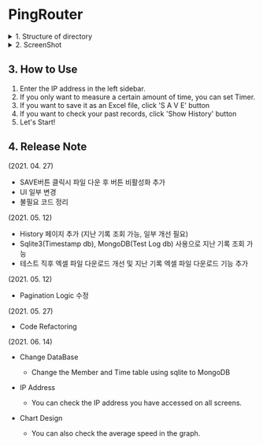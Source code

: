 # PingRouter

<details>
<summary> 1. Structure of directory </summary>

```bash
└─ PingRouter
      │
      ├── README.md                          - root 리드미 파일
      ├── app.js                             - server setting
      ├── package.json                       - 해당 프로젝트의 정보와 사용된 모듈이 담긴 파일
      ├── .gitignore                         - 일부 파일 및 폴더를 git에 올리지 않기 위해 작성한 파일
      │
      ├── bin
      │    └── www.js                        - Node.js server 파일
      │
      └── src
           ├── config/                       - 설정 파일을 모아둔 폴더
           │     └── mongoDB.js              - mongoDB를 사용하기 위한 커넥트 파일
           │
           ├── controller/                   - Controller를 모아둔 폴더
           │     ├── indexCont.js            - 첫 페이지에서 클라이언트와 소통을 위한 controller
           │     ├── registerCont.js         - 회원가입 페이지에서 클라이언트와 소통을 위한 controller
           │     ├── mainCont.js             - 로그인 이후 메인 페이지에서 클라이언트와 소통을 위한 controller
           │     └── historyCont.js          - history페이지에서 클라이언트와 소통을 위한 controller
           │
           ├── lib/                          - 서버단에서 이용하는 특정 기능을 가지고 있는 파일을 모아둔 폴더
           │     ├── auto-id-setter.js       - Database idx 필드 auto increment를 위한 js 파일
           │     ├── dateCalc.js             - History 페이지의 Date Filter에 사용하기 위한 js 파일
           │     ├── encryption.js           - 비밀번호를 DB저장하기 전 암호화를 하기 위한 js 파일
           │     ├── getIPAddress.js         - 현재 접속 중인 IP 주소를 얻기 위한 js 파일
           │     ├── jwt.js                  - jwt를 발급하고 검증하는 js 파일
           │     ├── deepCopy.js             - 깊은 복사를 위한 js 파일
           │     ├── getSessionId.js         - socket통신 시 세션 ID를 얻기 위한 js 파일
           │     └── logFrame.js             - DB에 저장할 object를 return하는 js 파일
           │
           ├── model/                        - DB연산에 사용되는 파일을 모아둔 폴더
           │     ├── memberModel.js          - 유저의 정보를 저장하고 불러오는 js 파일
           │     ├── timeModel.js            - 테스트의 시작과 끝 시간을 저장하고 불러오는 js 파일
           │     ├── pingModel.js            - ping 기록을 저장하고 불러오는 js 파일
           │     └── tracerouterModel.js     - tracerouter 기록을 저장하고 불러오는 js 파일
           │
           ├── public/                       - css, javascript등 static파일이 모여 있는 폴더
           │     ├── stylesheets/            - stylesheet를 모아둔 폴더
           │     │        ├── style.css      - 기본적인 태그의 스타일 속성을 담아둔 stylesheet
           │     │        └── clock.css      - 로딩화면과 관련된 스타일 속성을 담아둔 stylesheet
           │     │
           │     ├── javascripts/            - javascript를 모아둔 폴더
           │     │        ├── disabled.js    - 각 상황에 버튼을 비활성화 시키는 기능을 담은 javascript
           │     │        ├── download.js    - 테스트 기록을 엑셀 파일로 만드는 기능을 담은 javascript
           │     │        ├── loading.js     - 로딩화면을 보여주고 사라지게 하는 기능을 담은 javascript
           │     │        ├── myChart.js     - 테스트를 차트로 나타내기 위한 옵션과 기능을 담은 javascript
           │     │        ├── myTimer.js     - 타이머와 관련된 기능을 담은 javascript
           │     │        ├── ping.js        - ping 테스트 기록을 DataBase(MongoDB)에 담기 위한 Schema와 데이터 저장, 찾기 기능을 담은 javascript
           │     │        └── tracerouter.js - tracerouter 테스트 기록을 DataBase(MongoDB)에 담기 위한 Schema와 데이터 저장, 찾기 기능을 담은 javascript
           │     │
           │     ├── bootstrap/              - bootstrap의 추가 기능과 UI를 사용하기 위한 파일이 모여 있는 폴더(이하 폴더 설명 생략...)
           │     │        ├── css/
           │     │        └── js/
           │     │
           │     └── images/                 - 이미지를 모아둔 폴더(파일 설명 생략...)
           │
           ├── routes/                       - 라우팅 폴더
           │     ├── index.js                - 로그인 페이지의 라우팅
           │     ├── register.js             - 회원가입 페이지의 라우팅
           │     ├── main.js                 - 로그인 후 메인 페이지의 라우팅
           │     └── history.js              - History 페이지의 라우팅
           │
           ├── services/                     - 특정 행위들을 하나로 취합한 파일을 모아둔 폴더
           │     ├── database.js             - model 폴더의 파일들을 하나로 취합시킨 database.js 파일
           │     ├── login.js                - 로그인 기능을 가지고 있는 js vkdlf
           │     └── socket.io.js            - socket통신에 사용되는 function을 하나로 모아둔 js 파일
           │
           └── views/                        - view 폴더
                 ├── index.ejs               - 로그인 페이지
                 ├── register.ejs            - 회원가입 페이지(로그인 페이지에서 AJAX로 불러오기)
                 ├── main.ejs                - 메인 페이지
                 ├── history.ejs             - History 페이지
                 └── error.ejs               - 에러 페이지
```

</details>

<details>
<summary> 2. ScreenShot </summary>

#### 2-1. Login Screen

![LoginScreen](https://user-images.githubusercontent.com/51731660/121849633-88a68d80-cd26-11eb-8aca-be326a454032.png)

#### 2-2. Register Screen

![RegisterScreen](https://user-images.githubusercontent.com/51731660/121849717-aecc2d80-cd26-11eb-9951-97e3243c3aa9.png)

#### 2-3. Main Screen

![MainScreen](https://user-images.githubusercontent.com/51731660/121849893-e935ca80-cd26-11eb-9e2b-6582571aa560.png)

#### 2-4. History Screen

![HistoryScreen](https://user-images.githubusercontent.com/51731660/121850057-2a2ddf00-cd27-11eb-8705-d4497a9873c6.png)

</details>

## 3. How to Use

1. Enter the IP address in the left sidebar.
2. If you only want to measure a certain amount of time, you can set Timer.
3. If you want to save it as an Excel file, click 'S A V E' button
4. If you want to check your past records, click 'Show History' button
5. Let's Start!

## 4. Release Note

(2021. 04. 27)

- SAVE버튼 클릭시 파일 다운 후 버튼 비활성화 추가
- UI 일부 변경
- 불필요 코드 정리

(2021. 05. 12)

- History 페이지 추가 (지난 기록 조회 가능, 일부 개선 필요)
- Sqlite3(Timestamp db), MongoDB(Test Log db) 사용으로 지난 기록 조회 가능
- 테스트 직후 엑셀 파일 다운로드 개선 및 지난 기록 엑셀 파일 다운로드 기능 추가

(2021. 05. 12)

- Pagination Logic 수정

(2021. 05. 27)

- Code Refactoring

(2021. 06. 14)

- Change DataBase

  - Change the Member and Time table using sqlite to MongoDB

- IP Address

  - You can check the IP address you have accessed on all screens.

- Chart Design
  - You can also check the average speed in the graph.
